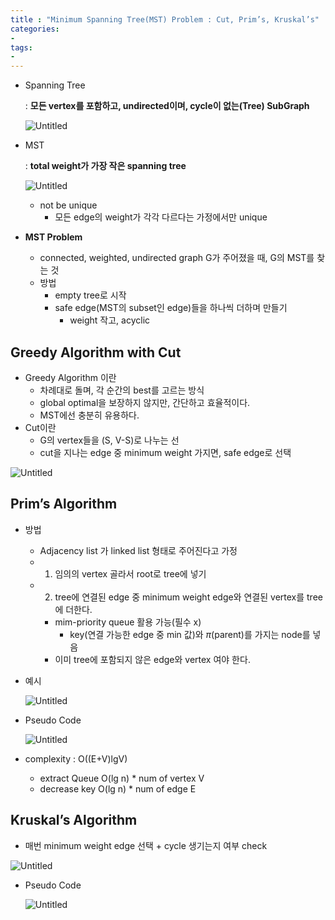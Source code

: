 ```yaml
--- 
title : "Minimum Spanning Tree(MST) Problem : Cut, Prim’s, Kruskal’s"
categories:
- 
tags:
- 
---
```


- Spanning Tree
    
    : **모든 vertex를 포함하고, undirected이며, cycle이 없는(Tree) SubGraph**
    
    ![Untitled](../../assets/images/2023-05-18-minimum-spanning-tree/Untitled.png)
    
- MST
    
    : **total weight가 가장 작은 spanning tree**
    
    ![Untitled](../../assets/images/2023-05-18-minimum-spanning-tree/Untitled%201.png)
    
    - not be unique
        - 모든 edge의 weight가 각각 다르다는 가정에서만 unique

- **MST Problem**
    - connected, weighted, undirected graph G가 주어졌을 때, G의 MST를 찾는 것
    - 방법
        - empty tree로 시작
        - safe edge(MST의 subset인 edge)들을 하나씩 더하며 만들기
            - weight 작고, acyclic

## Greedy Algorithm with Cut

- Greedy Algorithm 이란
    - 차례대로 돌며, 각 순간의 best를 고르는 방식
    - global optimal을 보장하지 않지만, 간단하고 효율적이다.
    - MST에선 충분히 유용하다.
- Cut이란
    - G의 vertex들을 (S, V-S)로 나누는 선
    - cut을 지나는 edge 중 minimum weight 가지면, safe edge로 선택

![Untitled](../../assets/images/2023-05-18-minimum-spanning-tree/Untitled%202.png)

## Prim’s Algorithm

- 방법
    - Adjacency list 가 linked list 형태로 주어진다고 가정
    - 1) 임의의 vertex 골라서 root로 tree에 넣기
    - 2) tree에 연결된 edge 중 minimum weight edge와 연결된 vertex를 tree에 더한다.
        - mim-priority queue 활용 가능(필수 x)
            - key(연결 가능한 edge 중 min 값)와 $\pi$(parent)를 가지는 node를 넣음
        - 이미 tree에 포함되지 않은 edge와 vertex 여야 한다.
- 예시
    
    ![Untitled](../../assets/images/2023-05-18-minimum-spanning-tree/Untitled%203.png)
    
- Pseudo Code
    
    ![Untitled](../../assets/images/2023-05-18-minimum-spanning-tree/Untitled%204.png)
    
- complexity : O((E+V)lgV)
    - extract Queue O(lg n) * num of vertex V
    - decrease key O(lg n) * num of edge E

## Kruskal’s Algorithm

- 매번 minimum weight edge 선택 + cycle 생기는지 여부 check

![Untitled](../../assets/images/2023-05-18-minimum-spanning-tree/Untitled%205.png)

- Pseudo Code
    
    ![Untitled](../../assets/images/2023-05-18-minimum-spanning-tree/Untitled%206.png)